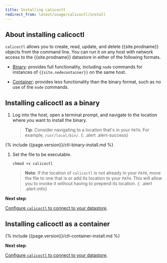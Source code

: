 ```yaml
---
title: Installing calicoctl
redirect_from: latest/usage/calicoctl/install
---
```


## About installing calicoctl

`calicoctl` allows you to create, read, update, and delete {{site.prodname}} objects 
from the command line. You can run it on any host with network access to the 
{{site.prodname}} datastore in either of the following formats. 

- [Binary](#installing-calicoctl-as-a-binary): provides full functionality, including
`node` commands for instances of `{{site.nodecontainer}}` on the same host.

- [Container](#installing-calicoctl-as-a-container): provides less functionality than 
the binary format, such as no use of the `node` commands.


## Installing calicoctl as a binary

1. Log into the host, open a terminal prompt, and navigate to the location where
you want to install the binary. 

   > **Tip**: Consider navigating to a location that's in your `PATH`. For example, 
   > `/usr/local/bin/`.
   {: .alert .alert-success}

{% include {{page.version}}/ctl-binary-install.md %}

1. Set the file to be executable.

   ```
   chmod +x calicoctl
   ```

   > **Note**: If the location of `calicoctl` is not already in your `PATH`, move the file
   > to one that is or add its location to your `PATH`. This will allow you to invoke it
   > without having to prepend its location.
   {: .alert .alert-info}
   
**Next step**:

[Configure `calicoctl` to connect to your datastore](/{{page.version}}/usage/calicoctl/configure/).


## Installing calicoctl as a container

{% include {{page.version}}/ctl-container-install.md %}

**Next step**:

[Configure `calicoctl` to connect to your datastore](/{{page.version}}/usage/calicoctl/configure/).
